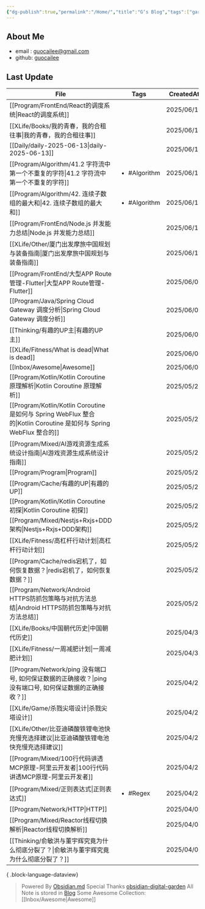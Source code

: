 ```yaml
---
{"dg-publish":true,"permalink":"/Home/","title":"G‘s Blog","tags":["gardenEntry"],"noteIcon":"","created":"2025-05-28T22:45:10.195+08:00"}
---
```


## About Me
* email : [guocailee@gmail.com](mailto:guocailee@gmail.com)
* github: [guocailee](https://github.com/guocailee)

## Last Update

| File                                                                                                     | Tags                         | CreatedAt  |
| -------------------------------------------------------------------------------------------------------- | ---------------------------- | ---------- |
| [[Program/FrontEnd/React的调度系统\|React的调度系统]]                                                           | <ul></ul>                    | 2025/06/15 |
| [[XLife/Books/我的青春，我的合租往事\|我的青春，我的合租往事]]                                                              | <ul></ul>                    | 2025/06/15 |
| [[Daily/daily-2025-06-13\|daily-2025-06-13]]                                                          | <ul></ul>                    | 2025/06/15 |
| [[Program/Algorithm/41.2 字符流中第一个不重复的字符\|41.2 字符流中第一个不重复的字符]]                                          | <ul><li>#Algorithm</li></ul> | 2025/06/15 |
| [[Program/Algorithm/42. 连续子数组的最大和\|42. 连续子数组的最大和]]                                                    | <ul><li>#Algorithm</li></ul> | 2025/06/15 |
| [[Program/FrontEnd/Node.js 并发能力总结\|Node.js 并发能力总结]]                                                   | <ul></ul>                    | 2025/06/15 |
| [[XLife/Other/厦门出发摩旅中国规划与装备指南\|厦门出发摩旅中国规划与装备指南]]                                                      | <ul></ul>                    | 2025/06/15 |
| [[Program/FrontEnd/大型APP Route管理-Flutter\|大型APP Route管理-Flutter]]                                     | <ul></ul>                    | 2025/06/08 |
| [[Program/Java/Spring Cloud Gateway 调度分析\|Spring Cloud Gateway 调度分析]]                                 | <ul></ul>                    | 2025/06/08 |
| [[Thinking/有趣的UP主\|有趣的UP主]]                                                                           | <ul></ul>                    | 2025/06/08 |
| [[XLife/Fitness/What is dead\|What is dead]]                                                          | <ul></ul>                    | 2025/06/08 |
| [[Inbox/Awesome\|Awesome]]                                                                            | <ul></ul>                    | 2025/06/08 |
| [[Program/Kotlin/Kotlin Coroutine 原理解析\|Kotlin Coroutine 原理解析]]                                       | <ul></ul>                    | 2025/05/28 |
| [[Program/Kotlin/Kotlin Coroutine 是如何与 Spring WebFlux 整合的\|Kotlin Coroutine 是如何与 Spring WebFlux 整合的]] | <ul></ul>                    | 2025/05/28 |
| [[Program/Mixed/AI游戏资源生成系统设计指南\|AI游戏资源生成系统设计指南]]                                                      | <ul></ul>                    | 2025/05/28 |
| [[Program/Program\|Program]]                                                                          | <ul></ul>                    | 2025/05/28 |
| [[Program/Cache/有趣的UP\|有趣的UP]]                                                                        | <ul></ul>                    | 2025/05/28 |
| [[Program/Kotlin/Kotlin Coroutine 初探\|Kotlin Coroutine 初探]]                                           | <ul></ul>                    | 2025/05/28 |
| [[Program/Mixed/Nestjs+Rxjs+DDD架构\|Nestjs+Rxjs+DDD架构]]                                                | <ul></ul>                    | 2025/05/22 |
| [[XLife/Fitness/高杠杆行动计划\|高杠杆行动计划]]                                                                    | <ul></ul>                    | 2025/05/22 |
| [[Program/Cache/redis宕机了，如何恢复数据？\|redis宕机了，如何恢复数据？]]                                                  | <ul></ul>                    | 2025/05/22 |
| [[Program/Network/Android HTTPS防抓包策略与对抗方法总结\|Android HTTPS防抓包策略与对抗方法总结]]                              | <ul></ul>                    | 2025/05/22 |
| [[XLife/Books/中国朝代历史\|中国朝代历史]]                                                                        | <ul></ul>                    | 2025/04/30 |
| [[XLife/Fitness/一周减肥计划\|一周减肥计划]]                                                                      | <ul></ul>                    | 2025/04/30 |
| [[Program/Network/ping 没有端口号, 如何保证数据的正确接收？\|ping 没有端口号, 如何保证数据的正确接收？]]                                | <ul></ul>                    | 2025/04/22 |
| [[XLife/Game/杀戮尖塔设计\|杀戮尖塔设计]]                                                                         | <ul></ul>                    | 2025/04/22 |
| [[XLife/Other/比亚迪磷酸铁锂电池快充慢充选择建议\|比亚迪磷酸铁锂电池快充慢充选择建议]]                                                  | <ul></ul>                    | 2025/04/22 |
| [[Program/Mixed/100行代码讲透MCP原理-阿里云开发者\|100行代码讲透MCP原理-阿里云开发者]]                                          | <ul></ul>                    | 2025/04/22 |
| [[Program/Mixed/正则表达式\|正则表达式]]                                                                        | <ul><li>#Regex</li></ul>     | 2025/04/22 |
| [[Program/Network/HTTP\|HTTP]]                                                                        | <ul></ul>                    | 2025/04/09 |
| [[Program/Mixed/Reactor线程切换解析\|Reactor线程切换解析]]                                                        | <ul></ul>                    | 2025/04/01 |
| [[Thinking/俞敏洪与董宇辉究竟为什么彻底分裂了？\|俞敏洪与董宇辉究竟为什么彻底分裂了？]]                                                   | <ul></ul>                    | 2025/04/01 |

{ .block-language-dataview}


> Powered By [Obsidian.md](https://obsidian.md/) 
> Special Thanks [obsidian-digital-garden](https://github.com/oleeskild/obsidian-digital-garden)
 >All Note is stored in [Blog](https://github.com/guocailee/blog)
> Some Awesome Collection: [[Inbox/Awesome\|Awesome]]